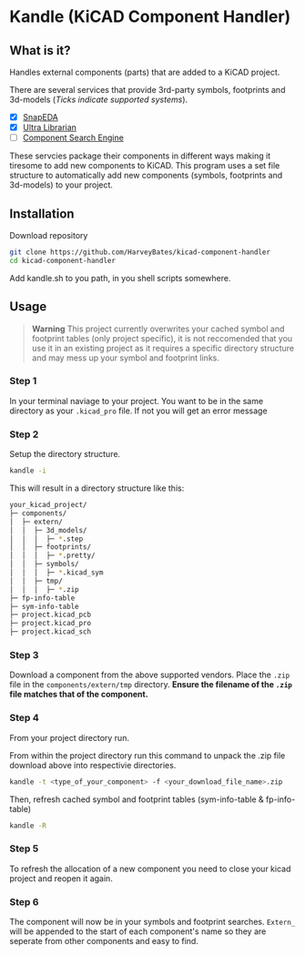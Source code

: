 # Kandle (KiCAD Component Handler)
## What is it?
Handles external components (parts) that are added to a KiCAD project. 

There are several services that provide 3rd-party symbols, footprints and 3d-models (*Ticks indicate supported systems*).

- [x] [SnapEDA](https://www.snapeda.com/)
- [x] [Ultra Librarian](https://www.ultralibrarian.com/)
- [ ] [Component Search Engine](https://componentsearchengine.com/library/kicad)

These servcies package their components in different ways making it tiresome to add new components to KiCAD. 
This program uses a set file structure to automatically add new components (symbols, footprints and 3d-models) to your project.

## Installation
Download repository
```bash
git clone https://github.com/HarveyBates/kicad-component-handler
cd kicad-component-handler
```
Add kandle.sh to you path, in you shell scripts somewhere.

## Usage
>**Warning** 
>This project currently overwrites your cached symbol and footprint tables (only project specific), it is not reccomended 
that you use it in an existing project as it requires a specific directory structure and may mess up your symbol and 
footprint links.

### Step 1
In your terminal naviage to your project. You want to be in the same directory as your `.kicad_pro` file. If not you will 
get an error message

### Step 2
Setup the directory structure.
```bash
kandle -i
```
This will result in a directory structure like this:
```bash
your_kicad_project/
├─ components/
│  ├─ extern/
│  │  ├─ 3d_models/
│  │  │  ├─ *.step
│  │  ├─ footprints/
│  │  │  ├─ *.pretty/
│  │  ├─ symbols/
│  │  │  ├─ *.kicad_sym
│  │  ├─ tmp/
│  │  │  ├─ *.zip
├─ fp-info-table
├─ sym-info-table
├─ project.kicad_pcb
├─ project.kicad_pro
├─ project.kicad_sch
```
### Step 3
Download a component from the above supported vendors. Place the `.zip` file in the `components/extern/tmp` directory.
**Ensure the filename of the `.zip` file matches that of the component.**

### Step 4
From your project directory run.

From within the project directory run this command to unpack the .zip file download above into respectivie 
directories.
```bash
kandle -t <type_of_your_component> -f <your_download_file_name>.zip
```
Then, refresh cached symbol and footprint tables (sym-info-table & fp-info-table)
```bash
kandle -R
```

### Step 5
To refresh the allocation of a new component you need to close your kicad project and reopen it again.

### Step 6
The component will now be in your symbols and footprint searches. `Extern_` will be appended to the start of each component's name so they are seperate from other components and easy to find.
